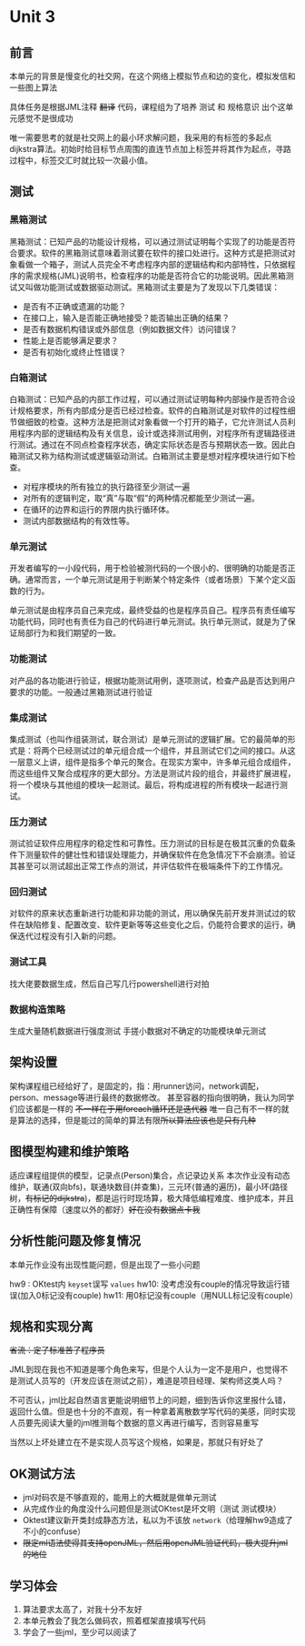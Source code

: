 # Unit 3

## 前言

本单元的背景是慢变化的社交网，在这个网络上模拟节点和边的变化，模拟发信和一些图上算法

具体任务是根据JML注释 ~~翻译~~ 代码，课程组为了培养 测试 和 规格意识 出个这单元感觉不是很成功

唯一需要思考的就是社交网上的最小环求解问题，我采用的有标签的多起点dijkstra算法。初始时给目标节点周围的直连节点加上标签并将其作为起点，寻路过程中，标签交汇时就比较一次最小值。

## 测试

### 黑箱测试

黑箱测试：已知产品的功能设计规格，可以通过测试证明每个实现了的功能是否符合要求。软件的黑箱测试意味着测试要在软件的接口处进行。这种方式是把测试对象看做一个箱子，测试人员完全不考虑程序内部的逻辑结构和内部特性，只依据程序的需求规格(JML)说明书，检查程序的功能是否符合它的功能说明。因此黑箱测试又叫做功能测试或数据驱动测试。黑箱测试主要是为了发现以下几类错误：

- 是否有不正确或遗漏的功能？
- 在接口上，输入是否能正确地接受？能否输出正确的结果？
- 是否有数据机构错误或外部信息（例如数据文件）访问错误？
- 性能上是否能够满足要求？
- 是否有初始化或终止性错误？

### 白箱测试

白箱测试：已知产品的内部工作过程，可以通过测试证明每种内部操作是否符合设计规格要求，所有内部成分是否已经过检查。软件的白箱测试是对软件的过程性细节做细致的检查。这种方法是把测试对象看做一个打开的箱子，它允许测试人员利用程序内部的逻辑结构及有关信息，设计或选择测试用例，对程序所有逻辑路径进行测试。通过在不同点检查程序状态，确定实际状态是否与预期状态一致。因此白箱测试又称为结构测试或逻辑驱动测试。白箱测试主要是想对程序模块进行如下检查。

- 对程序模块的所有独立的执行路径至少测试一遍
- 对所有的逻辑判定，取“真”与取“假”的两种情况都能至少测试一遍。
- 在循环的边界和运行的界限内执行循环体。
- 测试内部数据结构的有效性等。

### 单元测试

开发者编写的一小段代码，用于检验被测代码的一个很小的、很明确的功能是否正确。通常而言，一个单元测试是用于判断某个特定条件（或者场景）下某个定义函数的行为。

单元测试是由程序员自己来完成，最终受益的也是程序员自己。程序员有责任编写功能代码，同时也有责任为自己的代码进行单元测试。执行单元测试，就是为了保证局部行为和我们期望的一致。

### 功能测试

对产品的各功能进行验证，根据功能测试用例，逐项测试，检查产品是否达到用户要求的功能。一般通过黑箱测试进行验证

### 集成测试

集成测试（也叫作组装测试，联合测试）是单元测试的逻辑扩展。它的最简单的形式是：将两个已经测试过的单元组合成一个组件，并且测试它们之间的接口。从这一层意义上讲，组件是指多个单元的聚合。在现实方案中，许多单元组合成组件，而这些组件又聚合成程序的更大部分。方法是测试片段的组合，并最终扩展进程，将一个模块与其他组的模块一起测试。最后，将构成进程的所有模块一起进行测试。

### 压力测试

测试验证软件应用程序的稳定性和可靠性。压力测试的目标是在极其沉重的负载条件下测量软件的健壮性和错误处理能力，并确保软件在危急情况下不会崩溃。验证其甚至可以测试超出正常工作点的测试，并评估软件在极端条件下的工作情况。

### 回归测试

对软件的原来状态重新进行功能和非功能的测试，用以确保先前开发并测试过的软件在缺陷修复、配置改变、软件更新等等这些变化之后，仍能符合要求的运行，确保迭代过程没有引入新的问题。

### 测试工具

找大佬要数据生成，然后自己写几行powershell进行对拍

### 数据构造策略

生成大量随机数据进行强度测试
手搓小数据对不确定的功能模块单元测试

## 架构设置

架构课程组已经给好了，是固定的，指：用runner访问，network调配，person、message等进行最终的数据修改。
甚至容器的指向很明确，我认为同学们应该都是一样的 ~~不一样在于用foreach循环还是迭代器~~
唯一自己有不一样的就是算法的选择，但是能过的简单的算法有限~~所以算法应该也是只有几种~~

## 图模型构建和维护策略

适应课程组提供的模型，记录点(Person)集合，点记录边关系
本次作业没有动态维护，联通(双向bfs)，联通块数目(并查集)，三元环(普通的遍历)，最小环(路径树，~~有标记的dijkstra~~)，都是运行时现场算，极大降低编程难度、维护成本，并且正确性有保障（速度以外的都好）~~好在没有数据点卡我~~

## 分析性能问题及修复情况

本单元作业没有出现性能问题，但是出现了一些小问题

hw9 : OKtest内 `keyset`误写 `values`
hw10: 没考虑没有couple的情况导致运行错误(加入0标记没有couple)
hw11: 用0标记没有couple（用NULL标记没有couple）

## 规格和实现分离

~~省流：定了标准苦了程序员~~

JML到现在我也不知道是哪个角色来写，但是个人认为一定不是用户，也觉得不是测试人员写的（开发应该在测试之前），难道是项目经理、架构师这类人吗？

不可否认，jml比起自然语言更能说明细节上的问题，细到告诉你这里报什么错，返回什么值。但是也十分的不直观，有一种拿着离散数学写代码的美感，同时实现人员要先阅读大量的jml推测每个数据的意义再进行编写，否则容易重写

当然以上坏处建立在不是实现人员写这个规格，如果是，那就只有好处了

## OK测试方法

- jml对码农是不够直观的，能用上的大概就是做单元测试
- 从完成作业的角度没什么问题但是测试OKtest是坏文明（测试 测试模块）
- Oktest建议新开类封成静态方法，私以为不该放 `network`（给理解hw9造成了不小的confuse）
- ~~限定ml语法使得其支持openJML，然后用openJML验证代码，极大提升jml的地位~~

## 学习体会

1. 算法要求太高了，对我十分不友好
2. 本单元教会了我怎么做码农，照着框架直接填写代码
3. 学会了一些jml，至少可以阅读了
